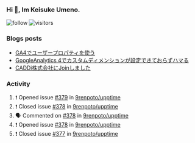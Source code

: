 ### Hi 👋, Im Keisuke Umeno.

<!--
**9renpoto/9renpoto** is a ✨ _special_ ✨ repository because its `README.md` (this file) appears on your GitHub profile.

Here are some ideas to get you started:

- 🔭 I’m currently working on ...
- 🌱 I’m currently learning ...
- 👯 I’m looking to collaborate on ...
- 🤔 I’m looking for help with ...
- 💬 Ask me about ...
- 📫 How to reach me: ...
- 😄 Pronouns: ...
- ⚡ Fun fact: ...
-->

![follow](https://img.shields.io/github/followers/9renpoto?label=Follow&style=social)
![visitors](https://komarev.com/ghpvc/?username=9renpoto&label=Profile%20views&color=0e75b6&style=flat)

### Blogs posts

<!-- BLOG-POST-LIST:START -->
- [GA4でユーザープロパティを使う](https://9renpoto.dev/2021/02/21/google-analytics-4-user-properties/)
- [GoogleAnalytics 4でカスタムディメンションが設定できておらずハマる](https://9renpoto.dev/2021/02/13/google-analytics-4/)
- [CADDi株式会社にJoinしました](https://9renpoto.dev/2020/12/05/join/)
<!-- BLOG-POST-LIST:END -->

### Activity

<!--START_SECTION:activity-->
1. ❗️ Opened issue [#379](https://github.com/9renpoto/upptime/issues/379) in [9renpoto/upptime](https://github.com/9renpoto/upptime)
2. ❗️ Closed issue [#378](https://github.com/9renpoto/upptime/issues/378) in [9renpoto/upptime](https://github.com/9renpoto/upptime)
3. 🗣 Commented on [#378](https://github.com/9renpoto/upptime/issues/378) in [9renpoto/upptime](https://github.com/9renpoto/upptime)
4. ❗️ Opened issue [#378](https://github.com/9renpoto/upptime/issues/378) in [9renpoto/upptime](https://github.com/9renpoto/upptime)
5. ❗️ Closed issue [#377](https://github.com/9renpoto/upptime/issues/377) in [9renpoto/upptime](https://github.com/9renpoto/upptime)
<!--END_SECTION:activity-->

<!--START_SECTION:waka-->
<!--END_SECTION:waka-->
